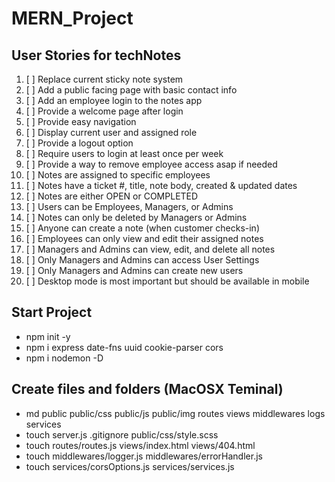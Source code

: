 # MERN_Project

## User Stories for techNotes

1. [ ] Replace current sticky note system
2. [ ] Add a public facing page with basic contact info 
3. [ ] Add an employee login to the notes app 
4. [ ] Provide a welcome page after login 
5. [ ] Provide easy navigation
6. [ ] Display current user and assigned role 
7. [ ] Provide a logout option 
8. [ ] Require users to login at least once per week
9. [ ] Provide a way to remove employee access asap if needed 
10. [ ] Notes are assigned to specific employees 
11. [ ] Notes have a ticket #, title, note body, created & updated dates
12. [ ] Notes are either OPEN or COMPLETED 
13. [ ] Users can be Employees, Managers, or Admins 
14. [ ] Notes can only be deleted by Managers or Admins 
15. [ ] Anyone can create a note (when customer checks-in)
16. [ ] Employees can only view and edit their assigned notes  
17. [ ] Managers and Admins can view, edit, and delete all notes 
18. [ ] Only Managers and Admins can access User Settings 
19. [ ] Only Managers and Admins can create new users 
20. [ ] Desktop mode is most important but should be available in mobile 

## Start Project
- npm init -y
- npm i express date-fns uuid cookie-parser cors
- npm i nodemon -D

## Create files and folders (MacOSX Teminal)
- md public public/css public/js public/img routes views middlewares logs services
- touch server.js .gitignore public/css/style.scss
- touch routes/routes.js views/index.html views/404.html
- touch middlewares/logger.js middlewares/errorHandler.js
- touch services/corsOptions.js services/services.js
